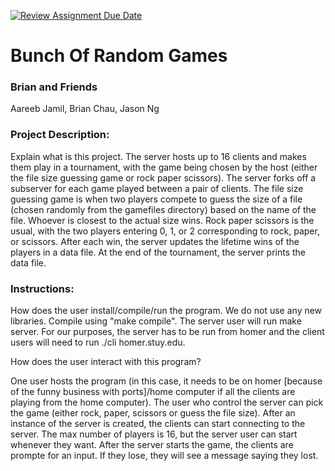 [![Review Assignment Due Date](https://classroom.github.com/assets/deadline-readme-button-24ddc0f5d75046c5622901739e7c5dd533143b0c8e959d652212380cedb1ea36.svg)](https://classroom.github.com/a/SQs7pKlr)
# Bunch Of Random Games 

### Brian and Friends

Aareeb Jamil, Brian Chau, Jason Ng
       
### Project Description:

Explain what is this project.
The server hosts up to 16 clients and makes them play in a tournament, with the game being chosen by the host (either the file size guessing game or rock paper scissors). The server forks off a subserver for each game played between a pair of clients. The file size guessing game is when two players compete to guess the size of a file (chosen randomly from the gamefiles directory) based on the name of the file. Whoever is closest to the actual size wins. Rock paper scissors is the usual, with the two players entering 0, 1, or 2 corresponding to rock, paper, or scissors. After each win, the server updates the lifetime wins of the players in a data file. At the end of the tournament, the server prints the data file.

### Instructions:

How does the user install/compile/run the program.
We do not use any new libraries. Compile using "make compile". The server user will run make server. For our purposes, the server has to be run from homer and the client users will need to run ./cli homer.stuy.edu. 

How does the user interact with this program?

One user hosts the program (in this case, it needs to be on homer [because of the funny business with ports]/home computer if all the clients are playing from the home computer). The user who control the server can pick the game (either rock, paper, scissors or guess the file size). After an instance of the server is created, the clients can start connecting to the server. The max number of players is 16, but the server user can start whenever they want. 
After the server starts the game, the clients are prompte for an input. If they lose, they will see a message saying they lost. 